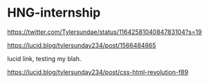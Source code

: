# HNG-internship

https://twitter.com/Tylersundae/status/1164258104084783104?s=19

https://lucid.blog/tylersunday234/post/1566484865

lucid link, testing my blah.

https://lucid.blog/tylersunday234/post/css-html-revolution-f89
